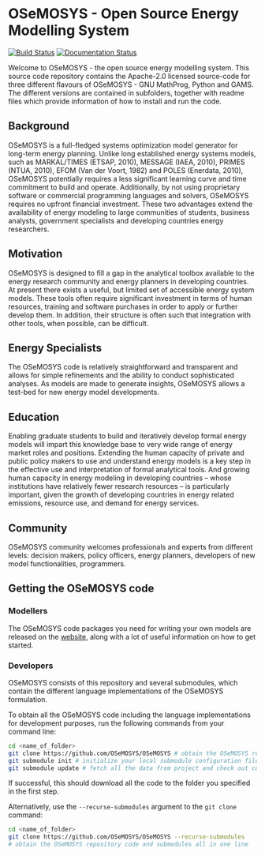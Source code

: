 # OSeMOSYS - Open Source Energy Modelling System

[![Build Status](https://travis-ci.com/OSeMOSYS/OSeMOSYS.svg?branch=master)](https://travis-ci.com/OSeMOSYS/OSeMOSYS)
[![Documentation Status](https://readthedocs.org/projects/osemosys/badge/?version=latest)](https://osemosys.readthedocs.io/en/latest/?badge=latest)

Welcome to OSeMOSYS - the open source energy modelling system. This source code
repository contains the Apache-2.0 licensed source-code for three different
flavours of OSeMOSYS - GNU MathProg, Python and GAMS.
The different versions are contained in subfolders, together with readme files
which provide information of how to install and run the code.

## Background

OSeMOSYS is a full-fledged systems optimization model generator for long-term
energy planning.
Unlike long established energy systems models,
such as MARKAL/TIMES (ETSAP, 2010), MESSAGE (IAEA, 2010), PRIMES (NTUA, 2010),
EFOM (Van der Voort, 1982) and POLES (Enerdata, 2010),
OSeMOSYS potentially requires a less significant learning curve and time
commitment to build and operate. 
Additionally, by not using proprietary software or commercial programming
languages and solvers, OSeMOSYS requires no upfront financial investment.
These two advantages extend the availability of energy modeling 
to large communities of students, business analysts, government specialists
and developing countries energy researchers.

## Motivation

OSeMOSYS is designed to fill a gap in the analytical toolbox available to the energy research community and energy planners in developing countries. At present there exists a useful, but limited set of accessible energy system models. These tools often require significant investment in terms of human resources, training and software purchases in order to apply or further develop them. In addition, their structure is often such that integration with other tools, when possible, can be difficult.

## Energy Specialists

The OSeMOSYS code is relatively straightforward and transparent and allows for simple refinements and the ability to conduct sophisticated analyses. As models are made to generate insights, OSeMOSYS allows a test-bed for new energy model developments.

## Education

Enabling graduate students to build and iteratively develop formal energy models will impart this knowledge base to very wide range of energy market roles and positions. Extending the human capacity of private and public policy makers to use and understand energy models is a key step in the effective use and interpretation of formal analytical tools. And growing human capacity in energy modeling in developing countries – whose institutions have relatively fewer research resources – is particularly important, given the growth of developing countries in energy related emissions, resource use, and demand for energy services. 

## Community

OSeMOSYS community welcomes professionals and experts from different levels: decision makers, policy officers, energy planners, developers of new model functionalities, programmers.

## Getting the OSeMOSYS code

### Modellers

The OSeMOSYS code packages you need for writing your own models are released on the
[website](http://www.osemosys.org/get-started.html), along with a lot of useful
information on how to get started.

### Developers

OSeMOSYS consists of this repository and several submodules, which contain the different language implementations of
the OSeMOSYS formulation.

To obtain all the OSeMOSYS code including the language implementations 
for development purposes, run the following commands from your command line:

```bash
cd <name_of_folder>
git clone https://github.com/OSeMOSYS/OSeMOSYS # obtain the OSeMOSYS repository code
git submodule init # initialize your local submodule configuration file
git submodule update # fetch all the data from project and check out correct commit
```

If successful, this should download all the code to the folder you specified in
the first step.

Alternatively, use the `--recurse-submodules` argument to the `git clone` command:

```bash
cd <name_of_folder>
git clone https://github.com/OSeMOSYS/OSeMOSYS --recurse-submodules
# obtain the OSeMOSYS repository code and submodules all in one line
```
